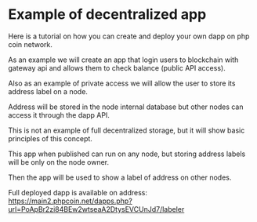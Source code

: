 # Example of decentralized app

Here is a tutorial on how you can create and deploy your own dapp on php coin network.

As an example we will create an app that login users to blockchain with gateway api and allows them to check balance (public API access).

Also as an example of private access we will allow the user to store its address label on a node.

Address will be stored in the node internal database but other nodes can access it through the dapp API.

This is not an example of full decentralized storage, but it will show basic principles of this concept.

This app when published can run on any node, but storing address labels will be only on the node owner.

Then the app will be used to show a label of address on other nodes.

Full deployed dapp is available on address:
https://main2.phpcoin.net/dapps.php?url=PoApBr2zi84BEw2wtseaA2DtysEVCUnJd7/labeler


